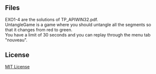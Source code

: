 ## Files
EXO1-4 are the solutions of TP_APIWIN32.pdf.\
UntangleGame is a game where you should untangle all the segments so that it changes from red to green.\
You have a limit of 30 seconds and you can replay through the menu tab "nouveau".

## License
[MIT License](LICENSE)
